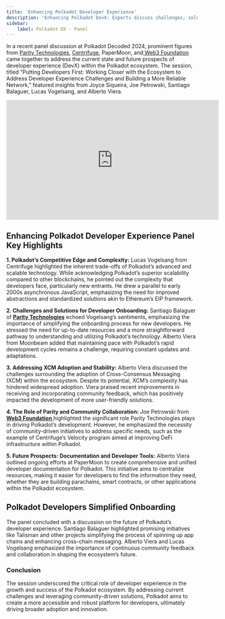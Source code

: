 ```yaml
---
title: 'Enhancing Polkadot Developer Experience'
description: 'Enhancing Polkadot DevX: Experts discuss challenges, solutions, and future prospects for a robust and accessible blockchain ecosystem.'
sidebar:
    label: Polkadot DX - Panel
---
```

In a recent panel discussion at Polkadot Decoded 2024, prominent figures from [Parity Technologies](https://dablock.com/ecosystem/parity-technologies/), [Centrifuge](https://dablock.com/dapps/centrifuge/), PaperMoon, and[ Web3 Foundation](https://dablock.com/ecosystem/web3-foundation/) came together to address the current state and future prospects of developer experience (DevX) within the Polkadot ecosystem. The session, titled “Putting Developers First: Working Closer with the Ecosystem to Address Developer Experience Challenges and Building a More Reliable Network,” featured insights from Joyce Siqueira, Joe Petrowski, Santiago Balaguer, Lucas Vogelsang, and Alberto Viera.

<iframe allowfullscreen="allowfullscreen" frameborder="0" height="315" src="https://www.youtube.com/embed/uv176LXoGeE?si=iGesdaX9Z5lT1rp7" title="YouTube video player" width="560"></iframe>

Enhancing Polkadot Developer Experience Panel Key Highlights
------------------------------------------------------------

**1. Polkadot’s Competitive Edge and Complexity:** Lucas Vogelsang from Centrifuge highlighted the inherent trade-offs of Polkadot’s advanced and scalable technology. While acknowledging Polkadot’s superior scalability compared to other blockchains, he pointed out the complexity that developers face, particularly new entrants. He drew a parallel to early 2000s asynchronous JavaScript, emphasizing the need for improved abstractions and standardized solutions akin to Ethereum’s EIP framework.

**2. Challenges and Solutions for Developer Onboarding:** Santiago Balaguer of [**Parity Technologies**](https://dablock.com/ecosystem/parity-technologies/) echoed Vogelsang’s sentiments, emphasizing the importance of simplifying the onboarding process for new developers. He stressed the need for up-to-date resources and a more straightforward pathway to understanding and utilizing Polkadot’s technology. Alberto Viera from Moonbeam added that maintaining pace with Polkadot’s rapid development cycles remains a challenge, requiring constant updates and adaptations.

**3. Addressing XCM Adoption and Stability:** Alberto Viera discussed the challenges surrounding the adoption of Cross-Consensus Messaging (XCM) within the ecosystem. Despite its potential, XCM’s complexity has hindered widespread adoption. Viera praised recent improvements in receiving and incorporating community feedback, which has positively impacted the development of more user-friendly solutions.

**4. The Role of Parity and Community Collaboration:** Joe Petrowski from[ **Web3 Foundation** ](https://dablock.com/ecosystem/web3-foundation/)highlighted the significant role Parity Technologies plays in driving Polkadot’s development. However, he emphasized the necessity of community-driven initiatives to address specific needs, such as the example of Centrifuge’s Velocity program aimed at improving DeFi infrastructure within Polkadot.

**5. Future Prospects: Documentation and Developer Tools:** Alberto Viera outlined ongoing efforts at PaperMoon to create comprehensive and unified developer documentation for Polkadot. This initiative aims to centralize resources, making it easier for developers to find the information they need, whether they are building parachains, smart contracts, or other applications within the Polkadot ecosystem.

Polkadot Developers Simplified Onboarding
-----------------------------------------

The panel concluded with a discussion on the future of Polkadot’s developer experience. Santiago Balaguer highlighted promising initiatives like Talisman and other projects simplifying the process of spinning up app chains and enhancing cross-chain messaging. Alberto Viera and Lucas Vogelsang emphasized the importance of continuous community feedback and collaboration in shaping the ecosystem’s future.

### Conclusion

The session underscored the critical role of developer experience in the growth and success of the Polkadot ecosystem. By addressing current challenges and leveraging community-driven solutions, Polkadot aims to create a more accessible and robust platform for developers, ultimately driving broader adoption and innovation.